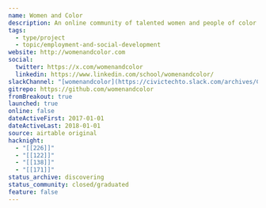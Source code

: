 ```yaml
---
name: Women and Color
description: An online community of talented women and people of color available for speaking opportunities at tech-related events.
tags:
  - type/project
  - topic/employment-and-social-development
website: http://womenandcolor.com
social:
  twitter: https://x.com/womenandcolor
  linkedin: https://www.linkedin.com/school/womenandcolor/
slackChannel: "[womenandcolor](https://civictechto.slack.com/archives/C66N513RN)"
gitrepo: https://github.com/womenandcolor
fromBreakout: true
launched: true
online: false
dateActiveFirst: 2017-01-01
dateActiveLast: 2018-01-01
source: airtable original
hacknight:
  - "[[226]]"
  - "[[122]]"
  - "[[138]]"
  - "[[171]]"
status_archive: discovering
status_community: closed/graduated
feature: false
---
```


